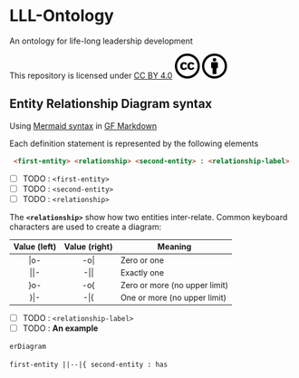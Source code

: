 # LLL-Ontology

An ontology for life-long leadership development

This repository is licensed under [CC BY 4.0][licence-cc-by] ![cc](/assets/cc_icon-22px.svg) ![by](/assets/cc-by_icon-22px.svg)

## Entity Relationship Diagram syntax

Using [Mermaid syntax][mermaid] in [GF Markdown][markdown]

Each definition statement is represented by the following elements

```html
 <first-entity> <relationship> <second-entity> : <relationship-label>
 ```

- [ ] TODO : `<first-entity>`
- [ ] TODO : `<second-entity>`
- [ ] TODO : `<relationship>`

The **`<relationship>`** show how two entities inter-relate. Common keyboard characters are used to create a diagram:

 Value (left)  | Value (right)    | Meaning
:------------: | :--------------: | -------------------------------
\|o-           | -o\|             | Zero or one
\|\|-          | -\|\|            | Exactly one
}o-            | -o{              | Zero or more (no upper limit)
}\|-           | -\|{             | One or more (no upper limit)

- [ ] TODO : `<relationship-label>`
- [ ] TODO : **An example**

 ```mermaid
erDiagram

 first-entity ||--|{ second-entity : has

```

[licence-cc-by]: https://creativecommons.org/licenses/by/4.0
[mermaid]: https://mermaid-js.github.io/mermaid/
[markdown]: https://github.github.com/gfm/
